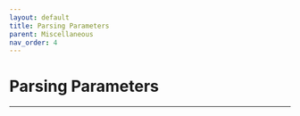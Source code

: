 ```yaml
---
layout: default
title: Parsing Parameters
parent: Miscellaneous
nav_order: 4
---
```


# Parsing Parameters

---
